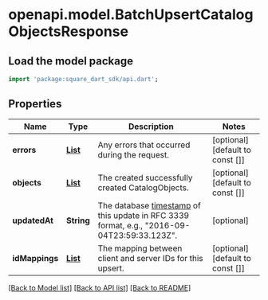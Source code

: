 # openapi.model.BatchUpsertCatalogObjectsResponse

## Load the model package
```dart
import 'package:square_dart_sdk/api.dart';
```

## Properties
Name | Type | Description | Notes
------------ | ------------- | ------------- | -------------
**errors** | [**List<Error>**](Error.md) | Any errors that occurred during the request. | [optional] [default to const []]
**objects** | [**List<CatalogObject>**](CatalogObject.md) | The created successfully created CatalogObjects. | [optional] [default to const []]
**updatedAt** | **String** | The database [timestamp](https://developer.squareup.com/docs/build-basics/working-with-dates) of this update in RFC 3339 format, e.g., \"2016-09-04T23:59:33.123Z\". | [optional] 
**idMappings** | [**List<CatalogIdMapping>**](CatalogIdMapping.md) | The mapping between client and server IDs for this upsert. | [optional] [default to const []]

[[Back to Model list]](../README.md#documentation-for-models) [[Back to API list]](../README.md#documentation-for-api-endpoints) [[Back to README]](../README.md)


